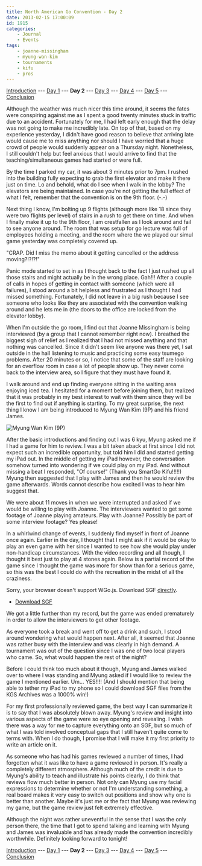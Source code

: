 ```yaml
---
title: North American Go Convention - Day 2
date: 2013-02-15 17:00:09
id: 1915
categories:
	- Journal
	- Events
tags:
	- joanne-missingham
	- myung-wan-kim
	- tournaments
	- kifu
	- pros
---
```


[Introduction](http://www.bengozen.com/north-american-go-convention/ "North American Go Convention!!!") --- [Day 1](http://www.bengozen.com/north-american-go-convention-day-1/ "North American Go Convention — Day 1") --- **Day 2** --- [Day 3](http://www.bengozen.com/north-american-go-convention-day-3/ "North American Go Convention — Day 3") --- [Day 4](http://www.bengozen.com/north-american-go-convention-day-4/ "North American Go Convention — Day 4") --- [Day 5](http://www.bengozen.com/north-american-go-convention-day-5/ "North American Go Convention — Day 5") --- [Conclusion](http://www.bengozen.com/north-american-go-convention-conclusion/ "North American Go Convention — Conclusion")

Although the weather was much nicer this time around, it seems the fates were conspiring against me as I spent a good twenty minutes stuck in traffic due to an accident. Fortunately for me, I had left early enough that the delay was not going to make me incredibly late. On top of that, based on my experience yesterday, I didn't have good reason to believe that arriving late would cause me to miss anything nor should I have worried that a huge crowd of people would suddenly appear on a Thursday night. Nonetheless, I still couldn't help but feel anxious that I would arrive to find that the teaching/simultaneous games had started or were full.

By the time I parked my car, it was about 3 minutes prior to 7pm. I rushed into the building fully expecting to grab the first elevator and make it there just on time. Lo and behold, what do I see when I walk in the lobby? The elevators are being maintained. In case you're not getting the full effect of what I felt, remember that the convention is on the 9th floor. (-.-)

Next thing I know, I'm bolting up 9 flights (although more like 18 since they were two flights per level) of stairs in a rush to get there on time. And when I finally make it up to the 9th floor, I am crestfallen as I look around and fail to see anyone around. The room that was setup for go lecture was full of employees holding a meeting, and the room where the we played our simul game yesterday was completely covered up.

"CRAP. Did I miss the memo about it getting cancelled or the address moving?!?!?!"

<!--more-->

Panic mode started to set in as I thought back to the fact I just rushed up all those stairs and might actually be in the wrong place. Gah!!! After a couple of calls in hopes of getting in contact with someone (which were all failures), I stood around a bit helpless and frustrated as I thought I had missed something. Fortunately, I did not leave in a big rush because I see someone who looks like they are associated with the convention walking around and he lets me in (the doors to the office are locked from the elevator lobby).

When I'm outside the go room, I find out that Joanne Missingham is being interviewed (by a group that I cannot remember right now). I breathed the biggest sigh of relief as I realized that I had not missed anything and that nothing was cancelled. Since it didn't seem like anyone was there yet, I sat outside in the hall listening to music and practicing some easy tsumego problems. After 20 minutes or so, I notice that some of the staff are looking for an overflow room in case a lot of people show up. They never come back to the interview area, so I figure that they must have found it.

I walk around and end up finding everyone sitting in the waiting area enjoying iced tea. I hesitated for a moment before joining them, but realized that it was probably in my best interest to wait with them since they will be the first to find out if anything is starting. To my great surprise, the next thing I know I am being introduced to Myung Wan Kim (9P) and his friend James.

![Myung Wan Kim (9P)](/images/2013/02/MyungwanKim.jpg)

After the basic introductions and finding out I was 6 kyu, Myung asked me if I had a game for him to review. I was a bit taken aback at first since I did not expect such an incredible opportunity, but told him I did and started getting my iPad out. In the middle of getting my iPad however, the conversation somehow turned into wondering if we could play on my iPad. And without missing a beat I responded, "Of course!" (Thank you SmartGo Kifu!!!!!) Myung then suggested that I play with James and then he would review the game afterwards. Words cannot describe how excited I was to hear him suggest that.

We were about 11 moves in when we were interrupted and asked if we would be willing to play with Joanne. The interviewers wanted to get some footage of Joanne playing amateurs. Play with Joanne? Possibly be part of some interview footage? Yes please!

In a whirlwind change of events, I suddenly find myself in front of Joanne once again. Earlier in the day, I thought that I might ask if it would be okay to play an even game with her since I wanted to see how she would play under non-handicap circumstances. With the video recording and all though, I thought it best just to play at 4 stones again. Below is a partial record of the game since I thought the game was more for show than for a serious game, so this was the best I could do with the recreation in the midst of all the craziness.

<article>
	<section data-wgo="/kifu/2013/2013.02.15-NAGC-Day-2.sgf" data-wgo-enablewheel="false" style="width: 100%">
	  <p>Sorry, your browser doesn't support WGo.js. Download SGF <a href="/kifu/2013/2013.02.15-NAGC-Day-2.sgf">directly</a>.</p>
	</section>
	<div><ul><li><a href="/kifu/2013/2013.02.15-NAGC-Day-2.sgf">Download SGF</a></li></ul></div>
</article>

We got a little further than my record, but the game was ended prematurely in order to allow the interviewers to get other footage.

As everyone took a break and went off to get a drink and such, I stood around wondering what would happen next. After all, it seemed that Joanne was rather busy with the interview and was clearly in high demand. A tournament was out of the question since I was one of two local players who came. So, what would happen the rest of the night?

Before I could think too much about it though, Myung and James walked over to where I was standing and Myung asked if I would like to review the game I mentioned earlier. Um... YES!!!! (And I should mention that being able to tether my iPad to my phone so I could download SGF files from the KGS Archives was a 1000% win!)

For my first professionally reviewed game, the best way I can summarize it is to say that I was absolutely blown away. Myung's review and insight into various aspects of the game were so eye opening and revealing. I wish there was a way for me to capture everything onto an SGF, but so much of what I was told involved conceptual gaps that I still haven't quite come to terms with. When I do though, I promise that I will make it my first priority to write an article on it.

As someone who has had his games reviewed a number of times, I had forgotten what it was like to have a game reviewed in person. It's really a completely different atmosphere. Although much of the credit is due to Myung's ability to teach and illustrate his points clearly, I do think that reviews flow much better in person. Not only can Myung use my facial expressions to determine whether or not I'm understanding something, a real board makes it very easy to switch out positions and show why one is better than another. Maybe it's just me or the fact that Myung was reviewing my game, but the game review just felt extremely effective.

Although the night was rather uneventful in the sense that I was the only person there, the time that I got to spend talking and learning with Myung and James was invaluable and has already made the convention incredibly worthwhile. Definitely looking forward to tonight!

[Introduction](http://www.bengozen.com/north-american-go-convention/ "North American Go Convention!!!") --- [Day 1](http://www.bengozen.com/north-american-go-convention-day-1/ "North American Go Convention — Day 1") --- **Day 2** --- [Day 3](http://www.bengozen.com/north-american-go-convention-day-3/ "North American Go Convention — Day 3") --- [Day 4](http://www.bengozen.com/north-american-go-convention-day-4/ "North American Go Convention — Day 4") --- [Day 5](http://www.bengozen.com/north-american-go-convention-day-5/ "North American Go Convention — Day 5") --- [Conclusion](http://www.bengozen.com/north-american-go-convention-conclusion/ "North American Go Convention — Conclusion")